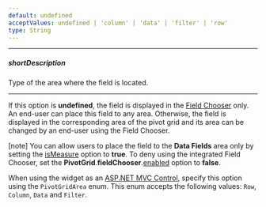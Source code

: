 ```yaml
---
default: undefined
acceptValues: undefined | 'column' | 'data' | 'filter' | 'row'
type: String
---
```

---
##### shortDescription
Type of the area where the field is located.

---
If this option is **undefined**, the field is displayed in the [Field Chooser](/api-reference/10%20UI%20Widgets/dxPivotGrid/1%20Configuration/fieldChooser '/Documentation/ApiReference/UI_Widgets/dxPivotGrid/Configuration/fieldChooser/') only. An end-user can place this field to any area. Otherwise, the field is displayed in the corresponding area of the pivot grid and its area can be changed by an end-user using the Field Chooser. 

[note] You can allow users to place the field to the **Data Fields** area only by setting the [isMeasure](/api-reference/30%20Data%20Layer/PivotGridDataSource/1%20Configuration/fields/isMeasure.md '/Documentation/ApiReference/Data_Layer/PivotGridDataSource/Configuration/fields/#isMeasure') option to **true**. To deny using the integrated Field Chooser, set the **PivotGrid**.**fieldChooser**.[enabled](/api-reference/10%20UI%20Widgets/dxPivotGrid/1%20Configuration/fieldChooser/enabled.md '/Documentation/ApiReference/UI_Widgets/dxPivotGrid/Configuration/fieldChooser/#enabled') option to **false**.
 
When using the widget as an [ASP.NET MVC Control](/concepts/35%20ASP.NET%20MVC%20Controls/20%20Fundamentals '/Documentation/Guide/ASP.NET_MVC_Controls/Fundamentals/'), specify this option using the `PivotGridArea` enum. This enum accepts the following values: `Row`, `Column`, `Data` and `Filter`.